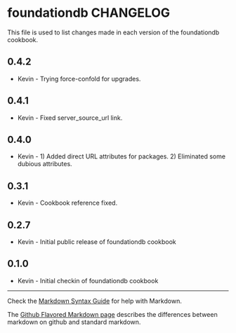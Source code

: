 foundationdb CHANGELOG
======================

This file is used to list changes made in each version of the foundationdb cookbook.

0.4.2
-----
- Kevin - Trying force-confold for upgrades.

0.4.1
-----
- Kevin - Fixed server_source_url link.

0.4.0
-----
- Kevin - 1) Added direct URL attributes for packages.
          2) Eliminated some dubious attributes.

0.3.1
-----
- Kevin - Cookbook reference fixed.

0.2.7
-----
- Kevin - Initial public release of foundationdb cookbook

0.1.0
-----
- Kevin - Initial checkin of foundationdb cookbook

- - -
Check the [Markdown Syntax Guide](http://daringfireball.net/projects/markdown/syntax) for help with Markdown.

The [Github Flavored Markdown page](http://github.github.com/github-flavored-markdown/) describes the differences between markdown on github and standard markdown.
